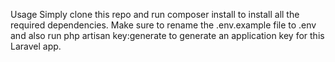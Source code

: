 Usage
Simply clone this repo and run composer install to install all the required dependencies. Make sure to rename the .env.example file to .env and also run php artisan key:generate to generate an application key for this Laravel app.
